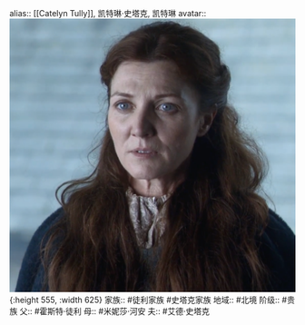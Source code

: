 alias:: [[Catelyn Tully]], 凯特琳·史塔克, 凯特琳
avatar:: ![image.png](../assets/image_1692470350454_0.png){:height 555, :width 625} 
家族:: #徒利家族 #史塔克家族
地域:: #北境
阶级:: #贵族
父:: #霍斯特·徒利
母:: #米妮莎·河安
夫:: #艾德·史塔克
